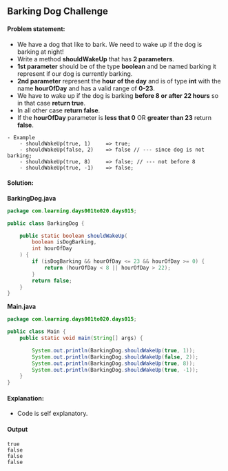 Barking Dog Challenge
--

#### Problem statement:

- We have a dog that like to bark. We need to wake up if the dog is barking at night!
- Write a method **shouldWakeUp** that has **2 parameters**.
- **1st parameter** should be of the type **boolean** and be named barking it represent if our dog is currently barking.
- **2nd parameter** represent the **hour of the day** and is of type **int** with the name **hourOfDay** and has a valid range of **0-23**.
- We have to wake up if the dog is barking **before 8 or after 22 hours** so in that case **return true**.
- In all other case **return false**.
- If the **hourOfDay** parameter is **less that 0** OR **greater than 23** return **false**.

```
- Example
    - shouldWakeUp(true, 1) 	=> true;
    - shouldWakeUp(false, 2) 	=> false // --- since dog is not barking;
    - shouldWakeUp(true, 8) 	=> false; // --- not before 8
    - shouldWakeUp(true, -1) 	=> false;
```

#### Solution:
**BarkingDog.java**
```java
package com.learning.days001to020.days015;

public class BarkingDog {

    public static boolean shouldWakeUp(
        boolean isDogBarking,
        int hourOfDay
    ) {
        if (isDogBarking && hourOfDay <= 23 && hourOfDay >= 0) {
            return (hourOfDay < 8 || hourOfDay > 22);
        }
        return false;
    }
}
```
**Main.java**
```java
package com.learning.days001to020.days015;

public class Main {
    public static void main(String[] args) {

        System.out.println(BarkingDog.shouldWakeUp(true, 1));
        System.out.println(BarkingDog.shouldWakeUp(false, 2));
        System.out.println(BarkingDog.shouldWakeUp(true, 8));
        System.out.println(BarkingDog.shouldWakeUp(true, -1));
    }
}
```

#### Explanation:

- Code is self explanatory.
 
 #### Output
 ```    
true
false
false
false
```